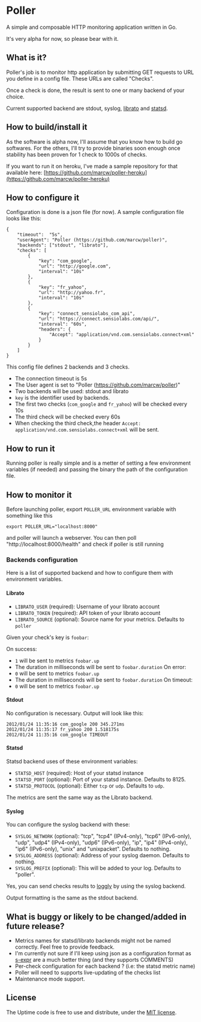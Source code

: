 # Poller

A simple and composable HTTP monitoring application written in Go.

It's very alpha for now, so please bear with it.

## What is it?

Poller's job is to monitor http application by submitting GET requests to URL
you define in a config file. These URLs are called "Checks".

Once a check is done, the result is sent to one or many backend of your choice. 

Current supported backend are stdout, syslog,
[librato](http://metrics.librato.com/) and [statsd](://github.com/etsy/statsd).

## How to build/install it

As the software is alpha now, I'll assume that you know how to build go
softwares. For the others, I'll try to provide binaries soon enough once
stability has been proven for 1 check to 1000s of checks.

If you want to run it on heroku, I've made a sample repository for that
available here:
[https://github.com/marcw/poller-heroku](https://github.com/marcw/poller-heroku)

## How to configure it

Configuration is done is a json file (for now). A sample configuration file
looks like this:

    {
        "timeout":  "5s",
        "userAgent": "Poller (https://github.com/marcw/poller)",
        "backends": ["stdout", "librato"],
        "checks": [
            {
                "key": "com_google",
                "url": "http://google.com",
                "interval": "10s"
            },
            {
                "key": "fr_yahoo",
                "url": "http://yahoo.fr",
                "interval": "10s"
            },
            {
                "key": "connect_sensiolabs_com_api",
                "url": "https://connect.sensiolabs.com/api/",
                "interval": "60s",
                "headers": {
                    "Accept": "application/vnd.com.sensiolabs.connect+xml"
                }
            }
        ]
    }

This config file defines 2 backends and 3 checks.
- The connection timeout is 5s
- The User agent is set to "Poller (https://github.com/marcw/poller)"
- Two backends will be used: stdout and librato
- `key` is the identifier used by backends.
- The first two checks (`com_google` and `fr_yahoo`) will be checked every 10s
- The third check will be checked every 60s
- When checking the third check,the header `Accept:
  application/vnd.com.sensiolabs.connect+xml` will be sent.

## How to run it

Running poller is really simple and is a metter of setting a few environment
variables (if needed) and passing the binary the path of the configuration
file.

## How to monitor it

Before launching poller, export `POLLER_URL` environment variable with something
like this

    export POLLER_URL="localhost:8000"

and poller will launch a webserver. You can then poll
"http://localhost:8000/health" and check if poller is still running

### Backends configuration

Here is a list of supported backend and how to configure them with environment
variables.

#### Librato

- `LIBRATO_USER` (required): Username of your librato account
- `LIBRATO_TOKEN` (required): API token of your librato account
- `LIBRATO_SOURCE` (optional): Source name for your metrics. Defaults to `poller`

Given your check's key is `foobar`:

On success:
  - `1` will be sent to metrics `foobar.up`
  - The duration in milliseconds will be sent to `foobar.duration`
On error:
  - `0` will be sent to metrics `foobar.up`
  - The duration in milliseconds will be sent to `foobar.duration`
On timeout:
  - `0` will be sent to metrics `foobar.up`

#### Stdout

No configuration is necessary.
Output will look like this:

    2012/01/24 11:35:16 com_google 200 345.271ms
    2012/01/24 11:35:17 fr_yahoo 200 1.518175s
    2012/01/24 11:35:16 com_google TIMEOUT


#### Statsd

Statsd backend uses of these environment variables:

- `STATSD_HOST` (required): Host of your statsd instance
- `STATSD_PORT` (optional): Port of your statsd instance. Defaults to 8125.
- `STATSD_PROTOCOL` (optional): Either `tcp` or `udp`. Defaults to `udp`.

The metrics are sent the same way as the Librato backend.

#### Syslog

You can configure the syslog backend with these:

- `SYSLOG_NETWORK` (optional): "tcp", "tcp4" (IPv4-only), "tcp6" (IPv6-only),
  "udp", "udp4" (IPv4-only), "udp6" (IPv6-only), "ip", "ip4" (IPv4-only), "ip6"
  (IPv6-only), "unix" and "unixpacket". Defaults to nothing.
- `SYSLOG_ADDRESS` (optional): Address of your syslog daemon. Defaults to nothing.
- `SYSLOG_PREFIX` (optional): This will be added to your log. Defaults to "poller".

Yes, you can send checks results to [loggly](http://www.loggly.com/) by using
the syslog backend.

Output formatting is the same as the stdout backend.

## What is buggy or likely to be changed/added in future release?

- Metrics names for statsd/librato backends might not be named correctly. Feel
  free to provide feedback.
- I'm currently not sure if I'll keep using json as a configuration format as
  [s-expr](http://en.wikipedia.org/wiki/S-expression) are a much better thing
  (and they supports COMMENTS)
- Per-check configuration for each backend ? (i.e: the statsd metric name)
- Poller will need to supports live-updating of the checks list
- Maintenance mode support.

## License

The Uptime code is free to use and distribute, under the [MIT license](https://github.com/marcw/poller/blob/master/LICENSE).
